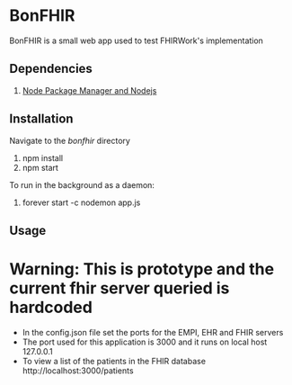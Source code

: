 # BonFHIR

BonFHIR is a small web app used to test FHIRWork's implementation

## Dependencies
1. [Node Package Manager and Nodejs](https://www.npmjs.com/get-npm)

## Installation
Navigate to the _bonfhir_ directory
1. npm install
2. npm start

To run in the background as a daemon:
1. forever start -c nodemon app.js

## Usage

# Warning: This is prototype and the current fhir server queried is hardcoded

- In the config.json file set the ports for the EMPI, EHR and FHIR servers
- The port used for this application is 3000 and it runs on local host 127.0.0.1
- To view a list of the patients in the FHIR database http://localhost:3000/patients
